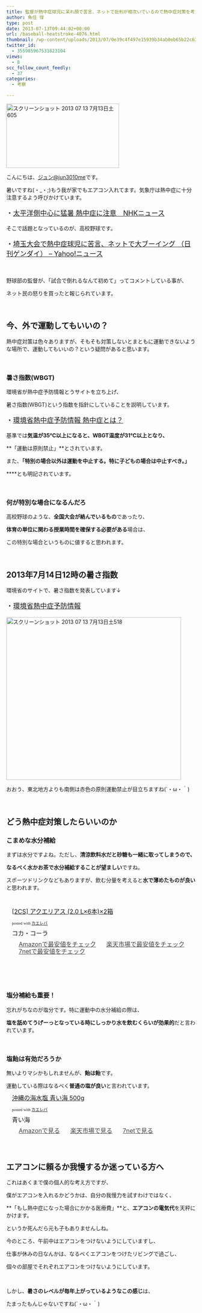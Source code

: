 ```yaml
---
title: 監督が熱中症球児に呆れ顔で苦言、ネットで批判が相次いでいるので熱中症対策を考えた
author: 魚住 惇
type: post
date: 2013-07-13T09:44:02+00:00
url: /baseball-heatstroke-4076.html
thumbnail: /wp-content/uploads/2013/07/0e39c4f497e15939b34ab0eb65b22c631.png
twitter_id:
  - 355985967531823104
views:
  - 8
scc_follow_count_feedly:
  - 37
categories:
  - 考察

---
```

<img decoding="async" loading="lazy" title="スクリーンショット 2013-07-13 7月13日土605.png" src="/wp-content/uploads/2013/07/0e39c4f497e15939b34ab0eb65b22c63.png" alt="スクリーンショット 2013 07 13 7月13日土605" width="300" height="171" border="0" />

<!--more-->

こんにちは、[ジュン@jun3010me][1]です。

暑いですね(・_・;)もう我が家でもエアコン入れてます。気象庁は熱中症に十分注意するよう呼びかけています。

<p style="font-size: 18px;">
  ・<a href="http://www3.nhk.or.jp/news/html/20130713/k10013021411000.html" target="_blank">太平洋側中心に猛暑 熱中症に注意　NHKニュース</a>
</p>

そこで話題となっているのが、高校野球です。

<p style="font-size: 18px;">
  ・<a href="http://headlines.yahoo.co.jp/hl?a=20130713-00000012-nkgendai-ent" target="_blank">埼玉大会で熱中症球児に苦言、ネットで大ブーイング （日刊ゲンダイ） &#8211; Yahoo!ニュース</a>
</p>

 

野球部の監督が、「試合で倒れるなんて初めて」ってコメントしている事が、

ネット民の怒りを買ったと報じられています。

 

## 今、外で運動してもいいの？

熱中症対策は色々ありますが、そもそも対策しないとまともに運動できないような場所で、運動してもいいの？という疑問があると思います。

 

### 暑さ指数(WBGT)

環境省が熱中症予防情報とうサイトを立ち上げ、

暑さ指数(WBGT)という指数を指針にしていることを説明しています。

<p style="font-size: 18px;">
  ・<a href="http://www.wbgt.env.go.jp/wbgt.php" target="_blank">環境省熱中症予防情報 熱中症とは？</a>
</p>

基準では**気温が35℃以上になると、WBGT温度が31℃以上となり、**

**「運動は原則禁止」**とされています。

また、**「特別の場合以外は運動を中止する。特に子どもの場合は中止すべき。」**

****とも明記されています。

 

### 何が特別な場合になるんだろ

高校野球のような、**全国大会が絡んでいるもの**であったり、

**体育の単位に関わる授業時間を確保する必要がある**場合は、

この特別な場合というものに値すると思われます。

 

## 2013年7月14日12時の暑さ指数

環境省のサイトで、暑さ指数を発表しています↓

<p style="font-size: 18px;">
  ・<a href="http://www.wbgt.env.go.jp/" target="_blank">環境省熱中症予防情報</a>
</p>

<img decoding="async" loading="lazy" title="スクリーンショット 2013-07-13 7月13日土518.png" src="/wp-content/uploads/2013/07/0d574bd860302682ec05de40e671a236.png" alt="スクリーンショット 2013 07 13 7月13日土518" width="465" height="433" border="0" /> 

おおう、東北地方よりも南側は赤色の原則運動禁止が目立ちますね(´・ω・｀)

 

## どう熱中症対策したらいいのか

### こまめな水分補給

まずは水分ですよね。ただし、**清涼飲料水だと砂糖も一緒に取ってしまうので、**

**なるべく水かお茶で水分補給することが望ましい**ですね。

スポーツドリンクなどもありますが、飲む分量を考えると**水で薄めたものが良い**と思われます。

 

<div class="kaerebalink-box" style="text-align: left; padding-bottom: 20px; font-size: medium; /zoom: 1; overflow: hidden;">
  <div class="kaerebalink-image" style="float: left; margin: 0 15px 10px 0;">
    <a href="http://www.amazon.co.jp/exec/obidos/ASIN/B004CQXAVO/jn050191-22/ref=nosim/" rel="nofollow" target="_blank"><img decoding="async" style="border: none;" src="http://ecx.images-amazon.com/images/I/31eyStQWp3L._SL160_.jpg" alt="" /></a>
  </div>
  <div class="kaerebalink-info" style="line-height: 120%; /zoom: 1; overflow: hidden;">
    <div class="kaerebalink-name" style="margin-bottom: 10px; line-height: 120%;">
      <a href="http://www.amazon.co.jp/exec/obidos/ASIN/B004CQXAVO/jn050191-22/ref=nosim/" rel="nofollow" target="_blank">[2CS] アクエリアス (2.0 L×6本)×2箱</a></p>
      <div class="kaerebalink-powered-date" style="font-size: 8pt; margin-top: 5px; font-family: verdana; line-height: 120%;">
        posted with <a href="http://kaereba.com" target="_blank">カエレバ</a>
      </div>
    </div>
    <div class="kaerebalink-detail" style="margin-bottom: 5px;">
      コカ・コーラ
    </div>
    <div class="kaerebalink-link1" style="margin-top: 10px; opacity: .80; filter: alpha(opacity=80);">
      <div class="shoplinkamazon" style="display: inline; margin-right: 5px; background: url('http://img.yomereba.com/simple5.gif') 0 0 no-repeat; padding: 2px 0 2px 18px; white-space: nowrap;">
        <a title="アマゾン" href="http://www.amazon.co.jp/gp/search?keywords=2.0%20L%81%7E6%96%7B%20%83A%83N%83G%83%8A%83A%83X&__mk_ja_JP=%83J%83%5E%83J%83i&tag=jn050191-22" rel="nofollow" target="_blank">Amazonで最安値をチェック</a>
      </div>
      <div class="shoplinkrakuten" style="display: inline; margin-right: 5px; background: url('http://img.yomereba.com/simple5.gif') 0 0 no-repeat; padding: 2px 0 2px 18px; white-space: nowrap;">
        <a title="楽天市場" href="http://hb.afl.rakuten.co.jp/hgc/0b392da9.3aef67b4.0b392daa.d09d4b3c/?pc=http%3A%2F%2Fsearch.rakuten.co.jp%2Fsearch%2Fmall%2F2.0%2520L%25C3%25976%25E6%259C%25AC%2520%25E3%2582%25A2%25E3%2582%25AF%25E3%2582%25A8%25E3%2583%25AA%25E3%2582%25A2%25E3%2582%25B9%2F-%2Ff.1-p.1-s.1-sf.0-st.A-v.2%3Fx%3D0%26scid%3Daf_ich_link_urltxt%26m%3Dhttp%3A%2F%2Fm.rakuten.co.jp%2F" rel="nofollow" target="_blank">楽天市場で最安値をチェック</a>
      </div>
      <div class="shoplinkseven" style="display: inline; margin-right: 5px; background: url('http://img.yomereba.com/simple5.gif') 0 0 no-repeat; padding: 2px 0 2px 18px; white-space: nowrap;">
        <a title="セブンネットショッピング" href="http://px.a8.net/svt/ejp?a8mat=25TN41+4Z7HV6+2N1Y+BW8O2&a8ejpredirect=http%3A%2F%2Fwww.7netshopping.jp%2Frelay%2Faffiliate%2FAnotherCompanyEntrance%2F%3FA8_PID%3Ds00000012319001%26VIEW_URL%3Dhttp%253A%252F%252Fwww.7netshopping.jp%252Fall%252Fsearch_result%252F-%252Fbprice%252Foff%252Fsort%252F0%252Fkword_in%252F2.0%252520L%2525C3%2525976%2525E6%25259C%2525AC%252520%2525E3%252582%2525A2%2525E3%252582%2525AF%2525E3%252582%2525A8%2525E3%252583%2525AA%2525E3%252582%2525A2%2525E3%252582%2525B9%252FallGoods%252Fon%252Fsubmit.x%252F30%252Fdisp_result%252F1%252Fsubmit.y%252F9%252Fprvlg%252Foff%252Fnobuy%252Fon%252FsetProduct%252Foff%252Foop%252Fon%252Fctgy%252Fall%252FfromKeywordSearch%252Ftrue" rel="nofollow" target="_blank">7netで最安値をチェック</a>
      </div>
    </div>
  </div>
  <div class="booklink-footer" style="clear: left;">
     
  </div>
</div>

 

### 塩分補給も重要！

忘れがちなのが塩分です。特に運動中の水分補給の際は、

**塩を舐めてうげーっとなっている時にしっかり水を飲むくらいが効果的**だと言われています。

 

### 塩飴は有効だろうか

無いよりマシかもしれませんが、**飴は飴**です。

運動している際はなるべく**普通の塩が良い**と言われています。

<div class="kaerebalink-box" style="text-align: left; padding-bottom: 20px; font-size: medium; /zoom: 1; overflow: hidden;">
  <div class="kaerebalink-image" style="float: left; margin: 0 15px 10px 0;">
    <a href="http://www.amazon.co.jp/exec/obidos/ASIN/B001HLBY6K/jn050191-22/ref=nosim/" rel="nofollow" target="_blank"><img decoding="async" style="border: none;" src="http://ecx.images-amazon.com/images/I/41z3Va%2BYUIL._SL160_.jpg" alt="" /></a>
  </div>
  <div class="kaerebalink-info" style="line-height: 120%; /zoom: 1; overflow: hidden;">
    <div class="kaerebalink-name" style="margin-bottom: 10px; line-height: 120%;">
      <a href="http://www.amazon.co.jp/exec/obidos/ASIN/B001HLBY6K/jn050191-22/ref=nosim/" rel="nofollow" target="_blank">沖縄の海水塩 青い海 500g</a></p>
      <div class="kaerebalink-powered-date" style="font-size: 8pt; margin-top: 5px; font-family: verdana; line-height: 120%;">
        posted with <a href="http://kaereba.com" target="_blank">カエレバ</a>
      </div>
    </div>
    <div class="kaerebalink-detail" style="margin-bottom: 5px;">
      青い海
    </div>
    <div class="kaerebalink-link1" style="margin-top: 10px; opacity: .80; filter: alpha(opacity=80);">
      <div class="shoplinkamazon" style="display: inline; margin-right: 5px; background: url('http://img.yomereba.com/simple5.gif') 0 0 no-repeat; padding: 2px 0 2px 18px; white-space: nowrap;">
        <a title="アマゾン" href="http://www.amazon.co.jp/gp/search?keywords=%8AC%90%85%89%96%20%90%C2%82%A2%8AC&__mk_ja_JP=%83J%83%5E%83J%83i&tag=jn050191-22" rel="nofollow" target="_blank">Amazonで見る</a>
      </div>
      <div class="shoplinkrakuten" style="display: inline; margin-right: 5px; background: url('http://img.yomereba.com/simple5.gif') 0 0 no-repeat; padding: 2px 0 2px 18px; white-space: nowrap;">
        <a title="楽天市場" href="http://hb.afl.rakuten.co.jp/hgc/0b392da9.3aef67b4.0b392daa.d09d4b3c/?pc=http%3A%2F%2Fsearch.rakuten.co.jp%2Fsearch%2Fmall%2F%25E6%25B5%25B7%25E6%25B0%25B4%25E5%25A1%25A9%2520%25E9%259D%2592%25E3%2581%2584%25E6%25B5%25B7%2F-%2Ff.1-p.1-s.1-sf.0-st.A-v.2%3Fx%3D0%26scid%3Daf_ich_link_urltxt%26m%3Dhttp%3A%2F%2Fm.rakuten.co.jp%2F" rel="nofollow" target="_blank">楽天市場で見る</a>
      </div>
      <div class="shoplinkseven" style="display: inline; margin-right: 5px; background: url('http://img.yomereba.com/simple5.gif') 0 0 no-repeat; padding: 2px 0 2px 18px; white-space: nowrap;">
        <a title="セブンネットショッピング" href="http://px.a8.net/svt/ejp?a8mat=25TN41+4Z7HV6+2N1Y+BW8O2&a8ejpredirect=http%3A%2F%2Fwww.7netshopping.jp%2Frelay%2Faffiliate%2FAnotherCompanyEntrance%2F%3FA8_PID%3Ds00000012319001%26VIEW_URL%3Dhttp%253A%252F%252Fwww.7netshopping.jp%252Fall%252Fsearch_result%252F-%252Fbprice%252Foff%252Fsort%252F0%252Fkword_in%252F%2525E6%2525B5%2525B7%2525E6%2525B0%2525B4%2525E5%2525A1%2525A9%252520%2525E9%25259D%252592%2525E3%252581%252584%2525E6%2525B5%2525B7%252FallGoods%252Fon%252Fsubmit.x%252F30%252Fdisp_result%252F1%252Fsubmit.y%252F9%252Fprvlg%252Foff%252Fnobuy%252Fon%252FsetProduct%252Foff%252Foop%252Fon%252Fctgy%252Fall%252FfromKeywordSearch%252Ftrue" rel="nofollow" target="_blank">7netで見る</a>
      </div>
    </div>
  </div>
  <div class="booklink-footer" style="clear: left;">
     
  </div>
</div>

## エアコンに頼るか我慢するか迷っている方へ

これはあくまで僕の個人的な考え方ですが、

僕がエアコンを入れるかどうかは、自分の我慢力を試すわけではなく、

**「もし熱中症になった場合にかかる医療費」**と、**エアコンの電気代**を天秤にかけます。

というか死んだら元も子もありませんしね。

今のところ、午前中はエアコンをつけないようにしていますし、

仕事が休みの日なんかは、なるべくエアコンをつけたリビングで過ごし、

個々の部屋でそれぞれエアコンをつけないようにしています。

 

しかし、**暑さのレベルが毎年上がっているようなこの感じ**は、

たまったもんじゃないですね(´・ω・｀)

 [1]: https://twitter.com/jun3010me